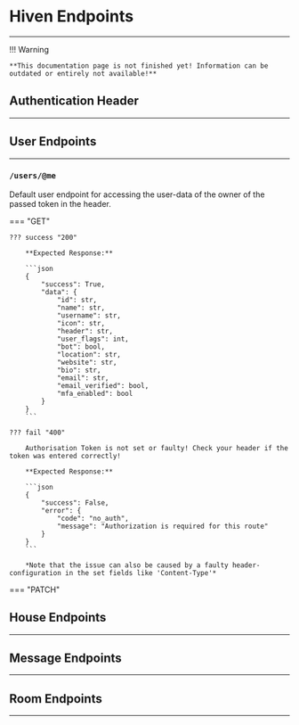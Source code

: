 # Hiven Endpoints

---

!!! Warning

    **This documentation page is not finished yet! Information can be outdated or entirely not available!**


## Authentication Header

---

## User Endpoints

---

### ```/users/@me```

Default user endpoint for accessing the user-data of the owner of the passed token in the header.

=== "GET"

    ??? success "200"

        **Expected Response:**

        ```json
        {
            "success": True,
            "data": {
                "id": str,
                "name": str,
                "username": str,
                "icon": str,
                "header": str,
                "user_flags": int,
                "bot": bool,
                "location": str,
                "website": str,
                "bio": str,
                "email": str,
                "email_verified": bool,
                "mfa_enabled": bool
            }
        }
        ```

    ??? fail "400"

        Authorisation Token is not set or faulty! Check your header if the token was entered correctly!

        **Expected Response:**
        
        ```json
        {
            "success": False,
            "error": {
                "code": "no_auth",
                "message": "Authorization is required for this route"
            }
        }
        ```
    
        *Note that the issue can also be caused by a faulty header-configuration in the set fields like 'Content-Type'*

=== "PATCH"



        

## House Endpoints

---

## Message Endpoints

---

## Room Endpoints 

---
